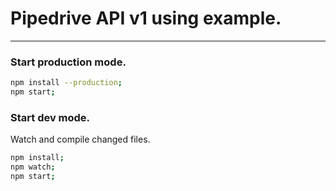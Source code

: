 # Pipedrive API v1 using example.
-------------

### Start production mode.

```bash
npm install --production;
npm start;
```
### Start dev mode.
Watch and compile changed files.
```bash
npm install;
npm watch;
npm start;
```